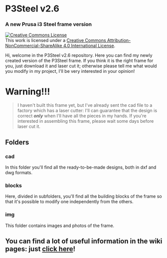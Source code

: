 # P3Steel v2.6
### A new Prusa i3 Steel frame version

<a rel="license" href="http://creativecommons.org/licenses/by-nc-sa/4.0/"><img alt="Creative Commons License" style="border-width:0" src="https://i.creativecommons.org/l/by-nc-sa/4.0/88x31.png" /></a><br />This work is licensed under a <a rel="license" href="http://creativecommons.org/licenses/by-nc-sa/4.0/">Creative Commons Attribution-NonCommercial-ShareAlike 4.0 International License</a>.

Hi, welcome in the P3Steel v2.6 repository. Here you can find my newly created version of the P3Steel frame. If you think it is the right frame for you, just download it and laser cut it; otherwise please tell me what would you modify in my project, I'll be very interested in your opinion!
# Warning!!!
> I haven't built this frame yet, but I've already sent the cad file to a factory which has a laser cutter: I'll can guarantee that the design is correct __*only*__ when I'll have all the pieces in my hands. If you're interested in assembling this frame, please wait some days before laser cut it.

## Folders
### cad
In this folder you'll find all the ready-to-be-made designs, both in dxf and dwg formats.

### blocks
Here, divided in subfolders, you'll find all the building blocks of the frame so that it's possible to modify one independently from the others.

### img
This folder contains images and photos of the frame.

## You can find a lot of useful information in the wiki pages: just [click here](https://github.com/iosonopersia/P3Steel-v2.6/wiki)!
